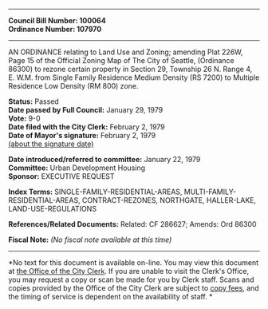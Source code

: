 * * * * *  
  
**Council Bill Number: [](#h0)[](#h2)100064**   
**Ordinance Number: 107970**  
  
* * * * *  
  
AN ORDINANCE relating to Land Use and Zoning; amending Plat 226W, Page 15 of the Official Zoning Map of The City of Seattle, (Ordinance 86300) to rezone certain property in Section 29, Township 26 N. Range 4, E. W.M. from Single Family Residence Medium Density (RS 7200) to Multiple Residence Low Density (RM 800) zone.  
  
**Status:** Passed   
**Date passed by Full Council:** January 29, 1979   
**Vote:** 9-0   
**Date filed with the City Clerk:** February 2, 1979   
**Date of Mayor's signature:** February 2, 1979   
[(about the signature date)](/~public/approvaldate.htm)   
  
  
**Date introduced/referred to committee:** January 22, 1979   
**Committee:** Urban Development Housing   
**Sponsor:** EXECUTIVE REQUEST   
  
**Index Terms:** SINGLE-FAMILY-RESIDENTIAL-AREAS, MULTI-FAMILY-RESIDENTIAL-AREAS, CONTRACT-REZONES, NORTHGATE, HALLER-LAKE, LAND-USE-REGULATIONS  
  
**References/Related Documents:** Related: CF 286627; Amends: Ord 86300  
  
**Fiscal Note:** *(No fiscal note available at this time)*  
  
* * * * *  
  
*No text for this document is available on-line. You may view this document at [the Office of the City Clerk](http://www.seattle.gov/leg/clerk/contactUs.htm). If you are unable to visit the Clerk's Office, you may request a copy or scan be made for you by Clerk staff. Scans and copies provided by the Office of the City Clerk are subject to [copy fees](http://clerk.seattle.gov/~public/clerkfees.htm), and the timing of service is dependent on the availability of staff. *  
  
  
